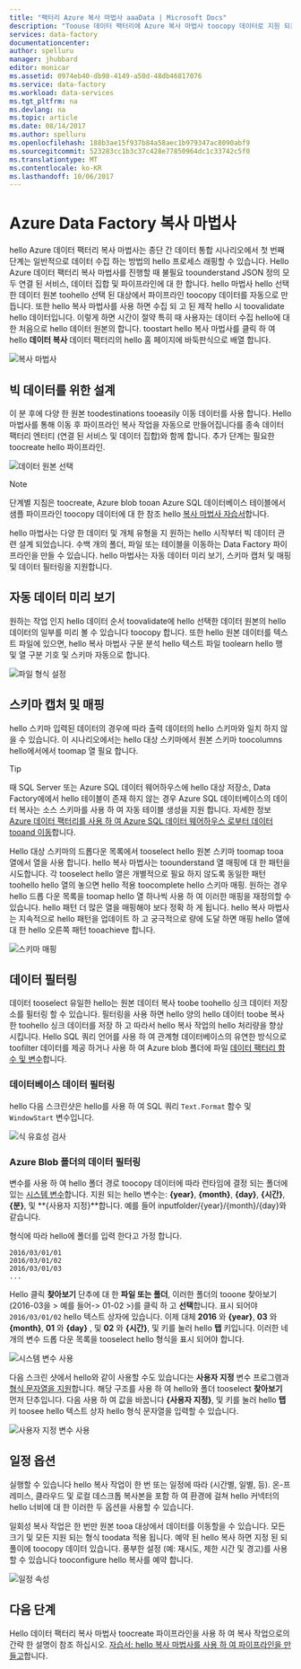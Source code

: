 ```yaml
---
title: "팩터리 Azure 복사 마법사 aaaData | Microsoft Docs"
description: "Toouse 데이터 팩터리에 Azure 복사 마법사 toocopy 데이터로 지원 되는 데이터 원본 toosinks hello 하는 방법에 대해 알아봅니다."
services: data-factory
documentationcenter: 
author: spelluru
manager: jhubbard
editor: monicar
ms.assetid: 0974eb40-db98-4149-a50d-48db46817076
ms.service: data-factory
ms.workload: data-services
ms.tgt_pltfrm: na
ms.devlang: na
ms.topic: article
ms.date: 08/14/2017
ms.author: spelluru
ms.openlocfilehash: 188b3ae15f937b84a58aec1b979347ac8090abf9
ms.sourcegitcommit: 523283cc1b3c37c428e77850964dc1c33742c5f0
ms.translationtype: MT
ms.contentlocale: ko-KR
ms.lasthandoff: 10/06/2017
---
```

# <a name="azure-data-factory-copy-wizard"></a>Azure Data Factory 복사 마법사
hello Azure 데이터 팩터리 복사 마법사는 종단 간 데이터 통합 시나리오에서 첫 번째 단계는 일반적으로 데이터 수집 하는 방법의 hello 프로세스 래핑할 수 있습니다. Hello Azure 데이터 팩터리 복사 마법사를 진행할 때 불필요 toounderstand JSON 정의 모두 연결 된 서비스, 데이터 집합 및 파이프라인에 대 한 합니다. hello 마법사 hello 선택한 데이터 원본 toohello 선택 된 대상에서 파이프라인 toocopy 데이터를 자동으로 만듭니다. 또한 hello 복사 마법사를 사용 하면 수집 되 고 된 제작 hello 시 toovalidate hello 데이터입니다. 이렇게 하면 시간이 절약 특히 때 사용자는 데이터 수집 hello에 대 한 처음으로 hello 데이터 원본의 합니다. toostart hello 복사 마법사를 클릭 하 여 hello **데이터 복사** 데이터 팩터리의 hello 홈 페이지에 바둑판식으로 배열 합니다.

![복사 마법사](./media/data-factory-copy-wizard/copy-data-wizard.png)

## <a name="designed-for-big-data"></a>빅 데이터를 위한 설계
이 분 후에 다양 한 원본 toodestinations tooeasily 이동 데이터를 사용 합니다. Hello 마법사를 통해 이동 후 파이프라인 복사 작업을 자동으로 만들어집니다를 종속 데이터 팩터리 엔터티 (연결 된 서비스 및 데이터 집합)와 함께 합니다. 추가 단계는 필요한 toocreate hello 파이프라인.   

![데이터 원본 선택](./media/data-factory-copy-wizard/select-data-source-page.png)

> [!NOTE]
> 단계별 지침은 toocreate, Azure blob tooan Azure SQL 데이터베이스 테이블에서 샘플 파이프라인 toocopy 데이터에 대 한 참조 hello [복사 마법사 자습서](data-factory-copy-data-wizard-tutorial.md)합니다.
>
>

hello 마법사는 다양 한 데이터 및 개체 유형을 지 원하는 hello 시작부터 빅 데이터 관련 설계 되었습니다. 수백 개의 폴더, 파일 또는 테이블을 이동하는 Data Factory 파이프라인을 만들 수 있습니다. hello 마법사는 자동 데이터 미리 보기, 스키마 캡처 및 매핑 및 데이터 필터링을 지원합니다.

## <a name="automatic-data-preview"></a>자동 데이터 미리 보기
원하는 작업 인지 hello 데이터 순서 toovalidate에 hello 선택한 데이터 원본의 hello 데이터의 일부를 미리 볼 수 있습니다 toocopy 합니다. 또한 hello 원본 데이터를 텍스트 파일에 있으면, hello 복사 마법사 구문 분석 hello 텍스트 파일 toolearn hello 행 및 열 구분 기호 및 스키마 자동으로 합니다.

![파일 형식 설정](./media/data-factory-copy-wizard/file-format-settings.png)

## <a name="schema-capture-and-mapping"></a>스키마 캡처 및 매핑
hello 스키마 입력된 데이터의 경우에 따라 출력 데이터의 hello 스키마와 일치 하지 않을 수 있습니다. 이 시나리오에서는 hello 대상 스키마에서 원본 스키마 toocolumns hello에서에서 toomap 열 필요 합니다.

> [!TIP]
> 때 SQL Server 또는 Azure SQL 데이터 웨어하우스에 hello 대상 저장소, Data Factory에에서 hello 테이블이 존재 하지 않는 경우 Azure SQL 데이터베이스의 데이터 복사는 소스 스키마를 사용 하 여 자동 테이블 생성을 지원 합니다. 자세한 정보 [Azure 데이터 팩터리를 사용 하 여 Azure SQL 데이터 웨어하우스 로부터 데이터 tooand 이동](./data-factory-azure-sql-data-warehouse-connector.md)합니다.
>

Hello 대상 스키마의 드롭다운 목록에서 tooselect hello 원본 스키마 toomap tooa 열에서 열을 사용 합니다. hello 복사 마법사는 toounderstand 열 매핑에 대 한 패턴을 시도합니다. 각 tooselect hello 열은 개별적으로 필요 하지 않도록 동일한 패턴 toohello hello 열의 놓으면 hello 적용 toocomplete hello 스키마 매핑. 원하는 경우 hello 드롭 다운 목록을 toomap hello 열 하나씩 사용 하 여 이러한 매핑을 재정의할 수 있습니다. hello 패턴 더 많은 열을 매핑해야 보다 정확 하 게 됩니다. hello 복사 마법사는 지속적으로 hello 패턴을 업데이트 하 고 궁극적으로 량에 도달 하면 매핑 hello 열에 대 한 hello 오른쪽 패턴 tooachieve 합니다.     

![스키마 매핑](./media/data-factory-copy-wizard/schema-mapping.png)

## <a name="filtering-data"></a>데이터 필터링
데이터 tooselect 유일한 hello는 원본 데이터 복사 toobe toohello 싱크 데이터 저장소를 필터링 할 수 있습니다. 필터링을 사용 하면 hello 양의 hello 데이터 toobe 복사한 toohello 싱크 데이터를 저장 하 고 따라서 hello 복사 작업의 hello 처리량을 향상 시킵니다. Hello SQL 쿼리 언어를 사용 하 여 관계형 데이터베이스의 유연한 방식으로 toofilter 데이터를 제공 하거나 사용 하 여 Azure blob 폴더에 파일 [데이터 팩터리 함수 및 변수](data-factory-functions-variables.md)합니다.   

### <a name="filtering-of-data-in-a-database"></a>데이터베이스 데이터 필터링
hello 다음 스크린샷은 hello를 사용 하 여 SQL 쿼리 `Text.Format` 함수 및 `WindowStart` 변수입니다.

![식 유효성 검사](./media/data-factory-copy-wizard/validate-expressions.png)

### <a name="filtering-of-data-in-an-azure-blob-folder"></a>Azure Blob 폴더의 데이터 필터링
변수를 사용 하 여 hello 폴더 경로 toocopy 데이터에 따라 런타임에 결정 되는 폴더에 있는 [시스템 변수](data-factory-functions-variables.md#data-factory-system-variables)합니다. 지원 되는 hello 변수는: **{year}**, **{month}**, **{day}**, **{시간}**, **{분}**, 및 **{사용자 지정}**합니다. 예를 들어 inputfolder/{year}/{month}/{day}와 같습니다.

형식에 따라 hello에 폴더를 입력 한다고 가정 합니다.

    2016/03/01/01
    2016/03/01/02
    2016/03/01/03
    ...

Hello 클릭 **찾아보기** 단추에 대 한 **파일 또는 폴더**, 이러한 폴더의 tooone 찾아보기 (2016-03을 > 예를 들어-> 01-02 >)를 클릭 하 고 **선택**합니다. 표시 되어야 `2016/03/01/02` hello 텍스트 상자에 있습니다. 이제 대체 **2016** 와 **{year}**, **03** 와 **{month}**, **01** 와 **{day}** , 및 **02** 와 **{시간}**, 및 키를 눌러 hello **탭** 키입니다. 이러한 네 개의 변수 드롭 다운 목록을 tooselect hello 형식을 표시 되어야 합니다.

![시스템 변수 사용](./media/data-factory-copy-wizard/blob-standard-variables-in-folder-path.png)   

다음 스크린 샷에서 hello와 같이 사용할 수도 있습니다는 **사용자 지정** 변수 프로그램과 [형식 문자열을 지원](https://msdn.microsoft.com/library/8kb3ddd4.aspx)합니다. 해당 구조를 사용 하 여 hello와 폴더 tooselect **찾아보기** 먼저 단추입니다. 다음 사용 하 여 값을 바꿉니다 **{사용자 지정}**, 및 키를 눌러 hello **탭** 키 toosee hello 텍스트 상자 hello 형식 문자열을 입력할 수 있습니다.     

![사용자 지정 변수 사용](./media/data-factory-copy-wizard/blob-custom-variables-in-folder-path.png)

## <a name="scheduling-options"></a>일정 옵션
실행할 수 있습니다 hello 복사 작업이 한 번 또는 일정에 따라 (시간별, 일별, 등). 온-프레미스, 클라우드 및 로컬 데스크톱 복사본을 포함 하 여 환경에 걸쳐 hello 커넥터의 hello 너비에 대 한 이러한 두 옵션을 사용할 수 있습니다.

일회성 복사 작업은 한 번만 원본 tooa 대상에서 데이터를 이동할을 수 있습니다. 모든 크기 및 모든 지원 되는 형식 toodata 적용 됩니다. 예약 된 hello 복사 하면 지정 된 되풀이에 toocopy 데이터 있습니다. 풍부한 설정 (예: 재시도, 제한 시간 및 경고)를 사용할 수 있습니다 tooconfigure hello 복사를 예약 합니다.

![일정 속성](./media/data-factory-copy-wizard/scheduling-properties.png)

## <a name="next-steps"></a>다음 단계
Hello 데이터 팩터리 복사 마법사 toocreate 파이프라인을 사용 하 여 복사 작업으로의 간략 한 설명이 참조 하십시오. [자습서: hello 복사 마법사를 사용 하 여 파이프라인을 만들고](data-factory-copy-data-wizard-tutorial.md)합니다.
